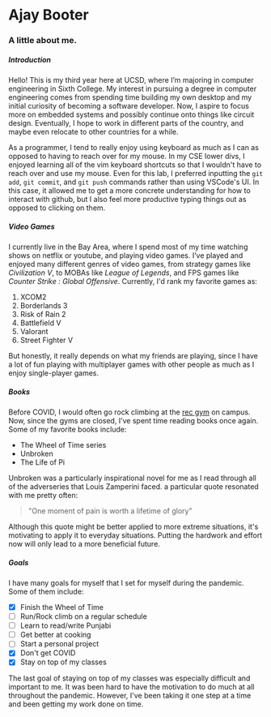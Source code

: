 # Ajay Booter
### A little about me.

##### Introduction

Hello! This is my third year here at UCSD, where I’m majoring in computer engineering in Sixth College. My interest in pursuing a degree in computer engineering comes from spending time building my own desktop and my initial curiosity of becoming a software developer. Now, I aspire to focus more on embedded systems and possibly continue onto things like circuit design. Eventually, I hope to work in different parts of the country, and maybe even relocate to other countries for a while.

As a programmer, I tend to really enjoy using keyboard as much as I can as opposed to having to reach over for my mouse. In my CSE lower divs, I enjoyed learning all of the vim keyboard shortcuts so that I wouldn't have to reach over and use my mouse. Even for this lab, I preferred inputting the `git add`, `git commit`, and `git push` commands rather than using VSCode's UI. In this case, it allowed me to get a more concrete understanding for how to interact with github, but I also feel more productive typing things out as opposed to clicking on them.

##### Video Games

I currently live in the Bay Area, where I spend most of my time watching shows on netflix or youtube, and playing video games. I’ve played and enjoyed many different genres of video games, from strategy games like *Civilization V*, to MOBAs like *League of Legends*, and FPS games like *Counter Strike : Global Offensive*. Currently, I'd rank my favorite games as:

1. XCOM2
2. Borderlands 3
3. Risk of Rain 2
4. Battlefield V
5. Valorant
6. Street Fighter V

But honestly, it really depends on what my friends are playing, since I have a lot of fun playing with multiplayer games with other people as much as I enjoy single-player games.

##### Books

Before COVID, I would often go rock climbing at the [rec gym](https://recreation.ucsd.edu/adventures/climbing-center/) on campus. Now, since the gyms are closed, I’ve spent time reading books once again. Some of my favorite books include:

- The Wheel of Time series
- Unbroken
- The Life of Pi

Unbroken was a particularly inspirational novel for me as I read through all of the adverseries that Louis Zamperini faced. a particular quote resonated with me pretty often:

> "One moment of pain is worth a lifetime of glory"

Although this quote might be better applied to more extreme situations, it's motivating to apply it to everyday situations. Putting the hardwork and effort now will only lead to a more beneficial future. 

##### Goals

I have many goals for myself that I set for myself during the pandemic. Some of them include:

- [x] Finish the Wheel of Time
- [ ] Run/Rock climb on a regular schedule
- [ ] Learn to read/write Punjabi
- [ ] Get better at cooking
- [ ] Start a personal project
- [x] Don't get COVID
- [x] Stay on top of my classes

The last goal of staying on top of my classes was especially difficult and important to me. It was been hard to have the motivation to do much at all throughout the pandemic. However, I've been taking it one step at a time and been getting my work done on time. 
